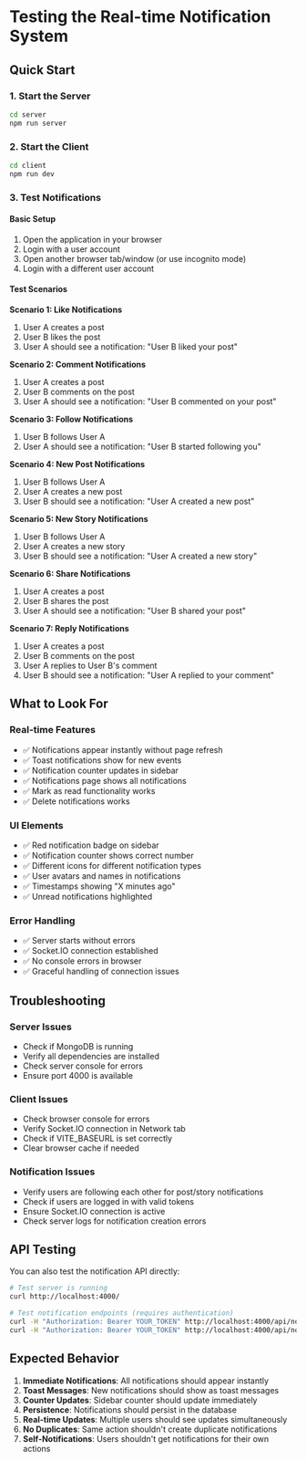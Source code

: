 # Testing the Real-time Notification System

## Quick Start

### 1. Start the Server
```bash
cd server
npm run server
```

### 2. Start the Client
```bash
cd client
npm run dev
```

### 3. Test Notifications

#### Basic Setup
1. Open the application in your browser
2. Login with a user account
3. Open another browser tab/window (or use incognito mode)
4. Login with a different user account

#### Test Scenarios

**Scenario 1: Like Notifications**
1. User A creates a post
2. User B likes the post
3. User A should see a notification: "User B liked your post"

**Scenario 2: Comment Notifications**
1. User A creates a post
2. User B comments on the post
3. User A should see a notification: "User B commented on your post"

**Scenario 3: Follow Notifications**
1. User B follows User A
2. User A should see a notification: "User B started following you"

**Scenario 4: New Post Notifications**
1. User B follows User A
2. User A creates a new post
3. User B should see a notification: "User A created a new post"

**Scenario 5: New Story Notifications**
1. User B follows User A
2. User A creates a new story
3. User B should see a notification: "User A created a new story"

**Scenario 6: Share Notifications**
1. User A creates a post
2. User B shares the post
3. User A should see a notification: "User B shared your post"

**Scenario 7: Reply Notifications**
1. User A creates a post
2. User B comments on the post
3. User A replies to User B's comment
4. User B should see a notification: "User A replied to your comment"

## What to Look For

### Real-time Features
- ✅ Notifications appear instantly without page refresh
- ✅ Toast notifications show for new events
- ✅ Notification counter updates in sidebar
- ✅ Notifications page shows all notifications
- ✅ Mark as read functionality works
- ✅ Delete notifications works

### UI Elements
- ✅ Red notification badge on sidebar
- ✅ Notification counter shows correct number
- ✅ Different icons for different notification types
- ✅ User avatars and names in notifications
- ✅ Timestamps showing "X minutes ago"
- ✅ Unread notifications highlighted

### Error Handling
- ✅ Server starts without errors
- ✅ Socket.IO connection established
- ✅ No console errors in browser
- ✅ Graceful handling of connection issues

## Troubleshooting

### Server Issues
- Check if MongoDB is running
- Verify all dependencies are installed
- Check server console for errors
- Ensure port 4000 is available

### Client Issues
- Check browser console for errors
- Verify Socket.IO connection in Network tab
- Check if VITE_BASEURL is set correctly
- Clear browser cache if needed

### Notification Issues
- Verify users are following each other for post/story notifications
- Check if users are logged in with valid tokens
- Ensure Socket.IO connection is active
- Check server logs for notification creation errors

## API Testing

You can also test the notification API directly:

```bash
# Test server is running
curl http://localhost:4000/

# Test notification endpoints (requires authentication)
curl -H "Authorization: Bearer YOUR_TOKEN" http://localhost:4000/api/notification
curl -H "Authorization: Bearer YOUR_TOKEN" http://localhost:4000/api/notification/unread-count
```

## Expected Behavior

1. **Immediate Notifications**: All notifications should appear instantly
2. **Toast Messages**: New notifications should show as toast messages
3. **Counter Updates**: Sidebar counter should update immediately
4. **Persistence**: Notifications should persist in the database
5. **Real-time Updates**: Multiple users should see updates simultaneously
6. **No Duplicates**: Same action shouldn't create duplicate notifications
7. **Self-Notifications**: Users shouldn't get notifications for their own actions
